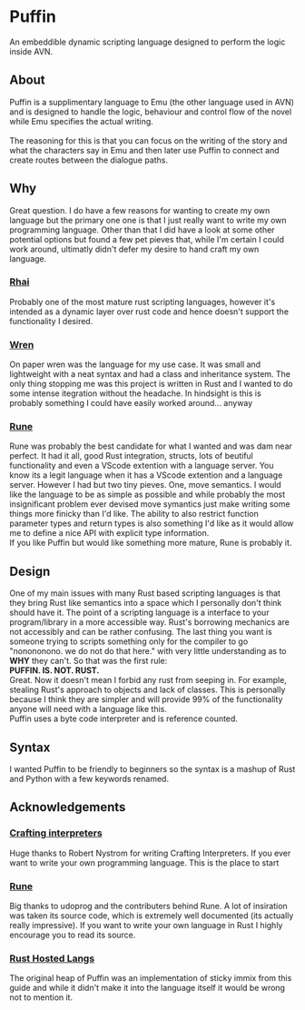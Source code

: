 # Puffin
An embeddible dynamic scripting language designed to perform the logic inside AVN.

## About
Puffin is a supplimentary language to Emu (the other language used in AVN) and is designed to
handle the logic, behaviour and control flow of the novel while Emu specifies the actual
writing.\
\
The reasoning for this is that you can focus on the writing of the story and what the characters
say in Emu and then later use Puffin to connect and create routes between the dialogue paths.

## Why
Great question. I do have a few reasons for wanting to create my own language but the primary one
one is that I just really want to write my own programming language. Other than that I did have
a look at some other potential options but found a few pet pieves that, while I'm certain I could
work around, ultimatly didn't defer my desire to hand craft my own language.

### [Rhai](https://rhai.rs/)
Probably one of the most mature rust scripting languages, however it's intended as a dynamic layer
over rust code and hence doesn't support the functionality I desired.

### [Wren](https://wren.io/)
On paper wren was the language for my use case. It was small and lightweight with a neat syntax
and had a class and inheritance system. The only thing stopping me was this project is written in
Rust and I wanted to do some intense itegration without the headache. In hindsight is this is
probably something I could have easily worked around... anyway

### [Rune](https://rune-rs.github.io/)
Rune was probably the best candidate for what I wanted and was dam near perfect. It had it all,
good Rust integration, structs, lots of beutiful functionality and even a VScode extention
with a language server. You know its a legit language when it has a VScode extention and a
language server. However I had but two tiny pieves. One, move semantics. I would like the language
to be as simple as possible and while probably the most insignificant problem ever devised move
symantics just make writing some things more finicky than I'd like. The ability to also restrict
function parameter types and return types is also something I'd like as it would allow me to
define a nice API with explicit type information.\
If you like Puffin but would like something more mature, Rune is probably it.

## Design
One of my main issues with many Rust based scripting languages is that they bring Rust like
semantics into a space which I personally don't think should have it. The point of a scripting
language is a interface to your program/library in a more accessible way. Rust's borrowing
mechanics are not accessibly and can be rather confusing. The last thing you want is someone
trying to scripts something only for the compiler to go "nonononono. we do not do that here."
with very little understanding as to **WHY** they can't. So that was the first rule:\
**PUFFIN. IS. NOT. RUST.**\
Great. Now it doesn't mean I forbid any rust from seeping in. For example, stealing Rust's
approach to objects and lack of classes. This is personally because I think they are simpler
and will provide 99% of the functionality anyone will need with a language like this.\
Puffin uses a byte code interpreter and is reference counted.

## Syntax
I wanted Puffin to be friendly to beginners so the syntax is a mashup of Rust and Python with a
few keywords renamed.

## Acknowledgements

### [Crafting interpreters](https://craftinginterpreters.com/)
Huge thanks to Robert Nystrom for writing Crafting Interpreters. If you ever want to write your
own programming language. This is the place to start

### [Rune](https://rune-rs.github.io/)
Big thanks to udoprog and the contributers behind Rune. A lot of insiration was taken its source
code, which is extremely well documented (its actually really impressive). If you want to write
your own language in Rust I highly encourage you to read its source.

### [Rust Hosted Langs](https://rust-hosted-langs.github.io/book/)
The original heap of Puffin was an implementation of sticky immix from this guide and while
it didn't make it into the language itself it would be wrong not to mention it.

